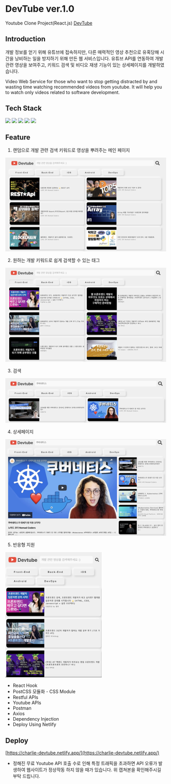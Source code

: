 # DevTube ver.1.0
Youtube Clone Project(React.js)
[DevTube](https://charlie-devtube.netlify.app)

## Introduction

개발 정보를 얻기 위해 유튜브에 접속하지만, 다른 매력적인 영상 추천으로 유혹당해 시간을 낭비하는 일을 방지하기 위해 만든 웹 서비스입니다. 유튜브 API를 연동하여 개발 관련 영상을 보여주고, 키워드 검색 및 비디오 재생 기능이 있는 상세페이지를 개발하였습니다.

Video Web Service for those who want to stop getting distracted by and wasting time watching recommended videos from youtube. It will help you to watch only videos related to software development.

## Tech Stack

![](https://img.shields.io/badge/Javascript-F7DF1E?style=flat-square&logo=JavaScript&logoColor=black)
![](https://img.shields.io/badge/HTML5-E34F26?style=flat-square&logo=HTML5&logoColor=white)
![](https://img.shields.io/badge/CSS3-1572B6?style=flat-square&logo=CSS3&logoColor=white)
![](https://img.shields.io/badge/React-61DAFB?style=flat-square&logo=React&logoColor=black)
![](https://img.shields.io/badge/Netlify-00C7B7?style=flat-square&logo=Netlify&logoColor=white)


## Feature

1. 랜덤으로 개발 관련 검색 키워드로 영상을 뿌려주는 메인 페이지

![react](public/images/1.png)


2. 원하는 개발 키워드로 쉽게 검색할 수 있는 태그

![react](public/images/2.png)


3. 검색

![react](public/images/3.png)


4. 상세페이지

![react](public/images/4.png)


5. 반응형 지원

<img src="public/images/5.png" width="60%" height="30%" alt="responsive"></img>


* React Hook
* PostCSS 모듈화 - CSS Module
* Restful APIs
* Youtube APIs
* Postman
* Axios
* Dependency Injection
* Deploy Using Netlify


## Deploy
[https://charlie-devtube.netlify.app/](https://charlie-devtube.netlify.app/)
* 정해진 무료 Youtube API 호출 수로 인해 특정 트래픽을 초과하면 API 오류가 발생하여 웹사이트가 정상작동 하지 않을 때가 있습니다. 위 캡쳐본을 확인해주시길 부탁 드립니다.
